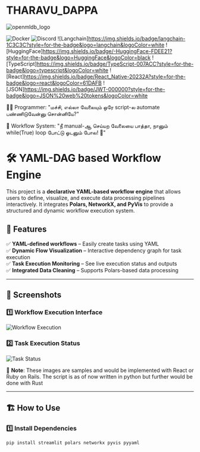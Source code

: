 # THARAVU_DAPPA

![openmldb_logo](docs/en/about/images/openmldb_logo.png)

![Docker](https://img.shields.io/badge/docker-%230db7ed.svg?style=for-the-badge&logo=docker&logoColor=white)
![Discord](https://img.shields.io/badge/Discord-%235865F2.svg?style=for-the-badge&logo=discord&logoColor=white)
![Langchain]https://img.shields.io/badge/langchain-1C3C3C?style=for-the-badge&logo=langchain&logoColor=white
![HuggingFace]https://img.shields.io/badge/-HuggingFace-FDEE21?style=for-the-badge&logo=HuggingFace&logoColor=black
![TypeScript]https://img.shields.io/badge/TypeScript-007ACC?style=for-the-badge&logo=typescript&logoColor=white
![React]https://img.shields.io/badge/React_Native-20232A?style=for-the-badge&logo=react&logoColor=61DAFB
![JSON]https://img.shields.io/badge/JWT-000000?style=for-the-badge&logo=JSON%20web%20tokens&logoColor=white

👨‍💻 Programmer: "மச்சி, எல்லா வேலையும் ஒரே script-ல automate பண்ணிடுவேன்னு சொன்னியே?"

🤖 Workflow System: "நீ manual-ஆ செய்யற வேலையை பாத்தா, நானும் while(True) loop போட்டு ஓடனும் போல! 🤣"

# 🛠 YAML-DAG based Workflow Engine

This project is a **declarative YAML-based workflow engine** that allows users to define, visualize, and execute data processing pipelines interactively. It integrates **Polars, NetworkX, and PyVis** to provide a structured and dynamic workflow execution system.

## 🚀 Features

✅ **YAML-defined workflows** – Easily create tasks using YAML  
✅ **Dynamic Flow Visualization** – Interactive dependency graph for task execution  
✅ **Task Execution Monitoring** – See live execution status and outputs  
✅ **Integrated Data Cleaning** – Supports Polars-based data processing  

---

## 📸 Screenshots

### 1️⃣ **Workflow Execution Interface**
![Workflow Execution](/img2.png)

### 2️⃣ **Task Execution Status**
![Task Status](/img1.png)

📌 **Note**: These images are samples and would be implemented with React or Ruby on Rails. The script is as of now written in python but further would be done with Rust

---

## 🏗 **How to Use**

### 1️⃣ Install Dependencies
```bash
pip install streamlit polars networkx pyvis pyyaml
